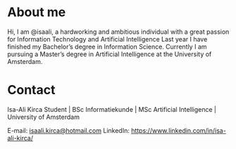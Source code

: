 # About me

Hi, I am @isaali, a hardworking and ambitious individual with a great passion for Information Technology and Artificial Intelligence
Last year I have finished my Bachelor’s degree in Information Science. Currently I am pursuing a Master’s degree in Artificial Intelligence at the University of Amsterdam.

# Contact

Isa-Ali Kirca Student | BSc Informatiekunde | MSc Artificial Intelligence | University of Amsterdam

E-mail: isaali.kirca@hotmail.com
LinkedIn: https://www.linkedin.com/in/isa-ali-kirca/
